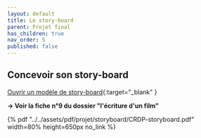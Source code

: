 ```yaml
---
layout: default
title: Le story-board
parent: Projet final
has_children: true
nav_order: 5
published: false
---
```

## Concevoir son story-board

[Ouvrir un modèle de story-board](https://docs.google.com/document/d/1bqn_6wlfkLjwS62H3WpDFQIu5nmZCn4GPoJWNDhIlE0/edit?usp=sharing){:target="_blank" }  

**→ Voir la fiche n°9 du dossier "l'écriture d'un film"**

{% pdf "../../assets/pdf/projet/storyboard/CRDP-storyboard.pdf" width=80% height=650px no_link %}
